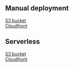 ## Manual deployment
[S3 bucket](http://node-aws-fe-manual.s3-website-us-east-1.amazonaws.com/) \
[Cloudfront](https://d7hdtv9x3an0b.cloudfront.net/)

## Serverless
[S3 bucket](http://node-aws-fe.s3-website-us-east-1.amazonaws.com/) \
[Cloudfront](https://d7arsuwkngzcq.cloudfront.net/)